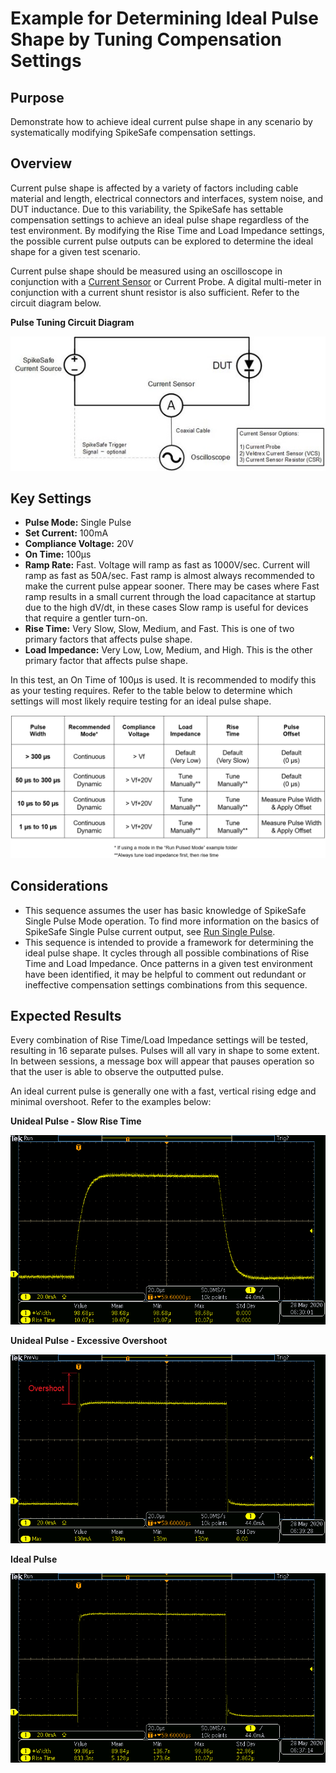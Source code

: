 # Example for Determining Ideal Pulse Shape by Tuning Compensation Settings

## Purpose
Demonstrate how to achieve ideal current pulse shape in any scenario by systematically modifying SpikeSafe compensation settings. 

## Overview 
Current pulse shape is affected by a variety of factors including cable material and length, electrical connectors and interfaces, system noise, and DUT inductance. Due to this variability, the SpikeSafe has settable compensation settings to achieve an ideal pulse shape regardless of the test environment. By modifying the Rise Time and Load Impedance settings, the possible current pulse outputs can be explored to determine the ideal shape for a given test scenario.

Current pulse shape should be measured using an oscilloscope in conjunction with a [Current Sensor](https://www.vektrex.com/products/current-sensors/) or Current Probe. A digital multi-meter in conjunction with a current shunt resistor is also sufficient. Refer to the circuit diagram below.

**Pulse Tuning Circuit Diagram**

![](current_pulse_tuning_circuit.jpg)

## Key Settings
- **Pulse Mode:** Single Pulse
- **Set Current:** 100mA
- **Compliance Voltage:** 20V
- **On Time:** 100µs
- **Ramp Rate:** Fast. Voltage will ramp as fast as 1000V/sec. Current will ramp as fast as 50A/sec. Fast ramp is almost always recommended to make the current pulse appear sooner. There may be cases where Fast ramp results in a small current through the load capacitance at startup due to the high dV/dt, in these cases Slow ramp is useful for devices that require a gentler turn-on.
- **Rise Time:** Very Slow, Slow, Medium, and Fast. This is one of two primary factors that affects pulse shape.
- **Load Impedance:** Very Low, Low, Medium, and High. This is the other primary factor that affects pulse shape.

In this test, an On Time of 100µs is used. It is recommended to modify this as your testing requires. Refer to the table below to determine which settings will most likely require testing for an ideal pulse shape.

![](pulse_tuning_settings_table.png)

## Considerations
- This sequence assumes the user has basic knowledge of SpikeSafe Single Pulse Mode operation. To find more information on the basics of SpikeSafe Single Pulse current output, see [Run Single Pulse](../../run_spikesafe_operating_modes/run_single_pulse).
- This sequence is intended to provide a framework for determining the ideal pulse shape. It cycles through all possible combinations of Rise Time and Load Impedance. Once patterns in a given test environment have been identified, it may be helpful to comment out redundant or ineffective compensation settings combinations from this sequence.


## Expected Results
Every combination of Rise Time/Load Impedance settings will be tested, resulting in 16 separate pulses. Pulses will all vary in shape to some extent. In between sessions, a message box will appear that pauses operation so that the user is able to observe the outputted pulse.

An ideal current pulse is generally one with a fast, vertical rising edge and minimal overshoot. Refer to the examples below:

**Unideal Pulse - Slow Rise Time**

![](slow_rise_time.png)

**Unideal Pulse - Excessive Overshoot**

![](large_overshoot.png)

**Ideal Pulse**

![](ideal_pulse.png)